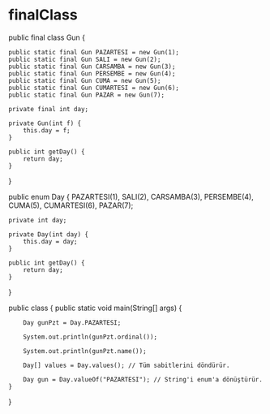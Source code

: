 # finalClass
public final class Gun {

    public static final Gun PAZARTESI = new Gun(1);
    public static final Gun SALI = new Gun(2);
    public static final Gun CARSAMBA = new Gun(3);
    public static final Gun PERSEMBE = new Gun(4);
    public static final Gun CUMA = new Gun(5);
    public static final Gun CUMARTESI = new Gun(6);
    public static final Gun PAZAR = new Gun(7);

    private final int day;

    private Gun(int f) {
        this.day = f;
    }

    public int getDay() {
        return day;
    }

}

public enum Day {
    PAZARTESI(1),
    SALI(2),
    CARSAMBA(3),
    PERSEMBE(4),
    CUMA(5),
    CUMARTESI(6),
    PAZAR(7);

    private int day;

    private Day(int day) {
        this.day = day;
    }

    public int getDay() {
        return day;
    }
}


public class  {
    public static void main(String[] args) {

        Day gunPzt = Day.PAZARTESI;
        
        System.out.println(gunPzt.ordinal()); 
        
        System.out.println(gunPzt.name());
        
        Day[] values = Day.values(); // Tüm sabitlerini döndürür.

        Day gun = Day.valueOf("PAZARTESI"); // String'i enum'a dönüştürür.
    }
}
